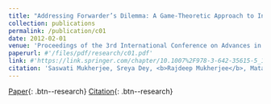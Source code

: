 ```yaml
---
title: "Addressing Forwarder’s Dilemma: A Game-Theoretic Approach to Induce Cooperation in a Multi-hop Wireless Network"
collection: publications
permalink: /publication/c01
date: 2012-02-01
venue: 'Proceedings of the 3rd International Conference on Advances in Communication, Network, and Computing, CNC 2012'
paperurl: #'/files/pdf/research/c01.pdf'
link: #'https://link.springer.com/chapter/10.1007%2F978-3-642-35615-5_14'
citation: 'Saswati Mukherjee, Sreya Dey, <b>Rajdeep Mukherjee</b>, Matangini Chattopadhyay, Samiran Chattopadhyay, Debarshi Kumar Sanyal'
---
```

[Paper](/files/pdf/research/c01.pdf){: .btn--research} [Citation](https://link.springer.com/chapter/10.1007%2F978-3-642-35615-5_14){: .btn--research}